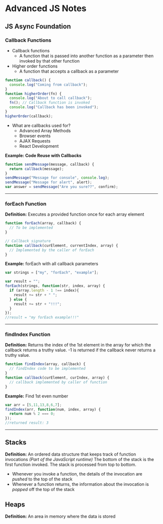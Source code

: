 # Advanced JS Notes

## JS Async Foundation

### **Callback Functions**

* Callback functions
  * A function that is passed into another function as a parameter then invoked by that other function
* Higher order functions
  * A function that accepts a callback as a parameter
```js
function callback() {
  console.log("Coming from callback");
}
function higherOrder(fn) {
  console.log("About to call callback");
  fn(); // Callback function is invoked
  console.log("Callback has been invoked");
}
higherOrder(callback);
```

* What are callbacks used for?
  * Advanced Array Methods
  * Browser events
  * AJAX Requests
  * React Development

**Example: Code Reuse with Callbacks**
```js
function sendMessage(message, callback) {
  return callback(message);
}
sendMessage("Message for console", console.log);
sendMessage("Message for alert", alert);
var answer = sendMessage("Are you sure??", confirm);
```

---

### **forEach Function**

**Definition:** Executes a provided function once for each array element

```js
function forEach(array, callback) {
  // To be implemented
}

// Callback signature
function callback(curElement, currentIndex, array) {
  // Implemented by the caller of forEach
}
```

**Example:** forEach with all callback parameters

```js
var strings = ["my", "forEach", "example"];

var result = "";
forEach(strings, function(str, index, array) {  
  if (array.length - 1 !== index){
    result += str + " ";
  } else {
    result += str + "!!!";
  }
});
//result = "my forEach example!!!"
```

---

### **findIndex Function**

**Definition:** Returns the index of the 1st element in the array for which the callback returns a truthy value. -1 is returned if the callback never returns a truthy value.
```js
function findIndex(array, callback) {
  // findIndex code to be implemented
}
function callback(curElement, curIndex, array) {
  // callback implemented by caller of function
}
```

**Example:** Find 1st even number
```js
var arr = [5,11,13,8,6,7];
findIndex(arr, function(num, index, array) {
  return num % 2 === 0;
});
//returned result: 3
```

---

## Stacks

**Definition:** An ordered data structure that keeps track of function invocations *(Part of the JavaScript runtime)*
The bottom of the stack is the first function invoked. The stack is processed from top to bottom.

* Whenever you invoke a function, the details of the invocation are *pushed* to the top of the stack
* Whenever a function returns, the information about the invocation is *popped* off the top of the stack

## Heaps

**Definition:** An area in memory where the data is stored
